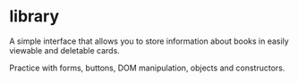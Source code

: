 # library
A simple interface that allows you to store information about books in easily viewable and deletable cards. 

Practice with forms, buttons, DOM manipulation, objects and constructors.
